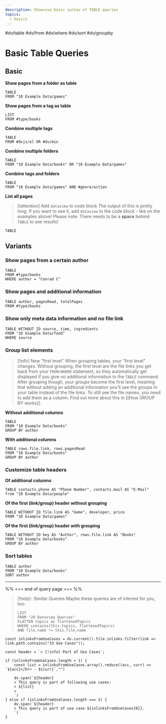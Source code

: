 ```yaml
---
description: Showcase basic syntax of TABLE queries
topics:
  - basics
---
```

#dv/table #dv/from  #dv/where #dv/sort #dv/groupby  

# Basic Table Queries

## Basic 

**Show pages from a folder as table**
```dataview
TABLE
FROM "10 Example Data/games"
```

**Show pages from a tag  as table**
```dataview
LIST
FROM #type/books 
```

**Combine multiple tags**
```dataview
TABLE
FROM #dvjs/el OR #dv/min 
```

**Combine multiple folders**
```dataview
TABLE
FROM "10 Example Data/books" OR "10 Example Data/games"
```

**Combine tags and folders**
```dataview
TABLE
FROM "10 Example Data/games" AND #genre/action  
```

**List all pages**

> [!attention] Add `dataview` to code block
> The output of this is pretty long. If you want to see it, add `dataview` to the code block - like on the examples above!
> Please note: There needs to be a **space** behind `TABLE` to see results!

```
TABLE 
```


## Variants

### Show pages from a certain author

```dataview
TABLE
FROM #type/books 
WHERE author = "Conrad C"
```

### Show pages and additional information

```dataview
TABLE author, pagesRead, totalPages
FROM #type/books
```

### Show only meta data information and no file link

```dataview
TABLE WITHOUT ID source, time, ingredients
FROM "10 Example Data/food"
WHERE source
```

### Group list elements

> [!info] New "first level"
> When grouping tables, your "first level" changes. Without grouping, the first level are the file links you get back from your `FROM/WHERE` statement, so they automatically get displayed if you give no additional information to the `TABLE` command.
> After grouping though, your _groups_ become the first level, meaning that without adding an additional information you'll see the groups in your table instead of the file links. To still see the file names, you need to add them as a column. Find out more about this in [[How GROUP BY works]].

**Without additional columns**
```dataview
TABLE 
FROM "10 Example Data/books"
GROUP BY author
```

**With additional columns**
```dataview
TABLE rows.file.link, rows.pagesRead
FROM "10 Example Data/books"
GROUP BY author
```

### Customize table headers

**Of additional columns**
```dataview
TABLE contacts.phone AS "Phone Number", contacts.mail AS "E-Mail"
from "10 Example Data/people"
```

**Of the first (link/group) header without grouping**

```dataview
TABLE WITHOUT ID file.link AS "Game", developer, price
FROM "10 Example Data/games"
```

**Of the first (link/group) header with grouping**

```dataview
TABLE WITHOUT ID key AS "Author", rows.file.link AS "Books"
FROM "10 Example Data/books"
GROUP BY author
```

### Sort tables

```dataview
TABLE author
FROM "10 Example Data/books"
SORT author
```
---
%% === end of query page === %%
> [!help]- Similar Queries
> Maybe these queries are of interest for you, too:
> ```dataview
> LIST
> FROM "20 Dataview Queries"
> FLATTEN topics as flattenedTopics
> WHERE contains(this.topics, flattenedTopics)
> AND file.name != this.file.name
> ```

```dataviewjs
const inlinksFromUseCases = dv.current().file.inlinks.filter(link => link.path.contains("33 Use Cases"));

const header = `> [!info] Part of Use Cases`;

if (inlinksFromUseCases.length > 1) {
	const list = inlinksFromUseCases.array().reduce((acc, curr) => `${acc}</br> - ${curr}`,"")

	dv.span(`${header}
    > This query is part of following use cases:
    > ${list}
    > 
	`)
} else if (inlinksFromUseCases.length === 1) {
	dv.span(`${header}
    > This query is part of use case ${inlinksFromUseCases[0]}.
	`)
}
```